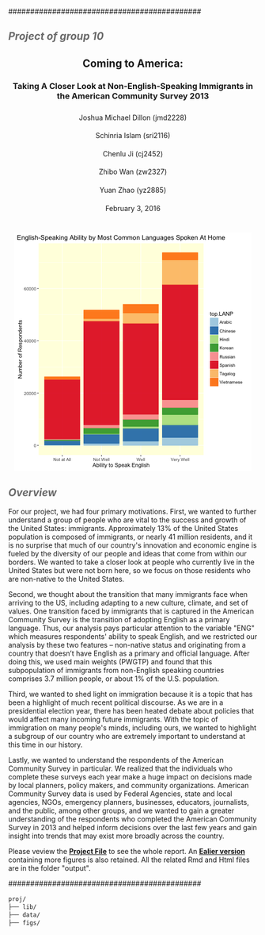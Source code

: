 ############################################
<i><h2 style="color:rgba(51, 51, 51, 0.73);">Project of group 10</h2></i>
<center> <h2>Coming to America:</h2> 
<h3 style="margin-bottom: 25px;">Taking A Closer Look at Non-English-Speaking Immigrants in the American Community Survey 2013</h3> </center>
<center><h4 style="font-weight:normal">Joshua Michael Dillon (jmd2228)</h3></center>
<center><h4 style="font-weight:normal">Schinria Islam (sri2116)</h3></center>
<center><h4 style="font-weight:normal">Chenlu Ji (cj2452)</h3></center>
<center><h4 style="font-weight:normal">Zhibo Wan (zw2327)</h3></center>
<center><h4 style="font-weight:normal">Yuan Zhao (yz2885)</h3></center>

<center><h4 style="font-weight:normal; margin-bottom: 40px;">February 3, 2016</h4></center>

<p><center><img src="figs/common_languages.png" alt="plot of chunk unnamed-chunk-1"></center></p>

<i><h2 style="color:rgba(51, 51, 51, 0.73);">Overview</h2></i>
For our project, we had four primary motivations. First, we wanted to further understand a group of people who are vital to the success and growth of the United States: immigrants. Approximately 13% of the United States population is composed of immigrants, or nearly 41 million residents, and it is no surprise that much of our country's innovation and economic engine is fueled by the diversity of our people and ideas that come from within our borders. We wanted to take a closer look at people who currently live in the United States but were not born here, so we focus on those residents who are non-native to the United States. 

Second, we thought about the transition that many immigrants face when arriving to the US, including adapting to a new culture, climate, and set of values. One transition faced by immigrants that is captured in the American Community Survey is the transition of adopting English as a primary language. Thus, our analysis pays particular attention to the variable "ENG" which measures respondents' ability to speak English, and we restricted our analysis by these two features – non-native status and originating from a country that doesn’t have English as a primary and official language. After doing this, we used main weights (PWGTP) and found that this subpopulation of immigrants from non-English speaking countries comprises 3.7 million people, or about 1% of the U.S. population.

Third, we wanted to shed light on immigration because it is a topic that has been a highlight of much recent political discourse. As we are in a presidential election year, there has been heated debate about policies that would affect many incoming future immigrants. With the topic of immigration on many people's minds, including ours, we wanted to highlight a subgroup of our country who are extremely important to understand at this time in our history.

Lastly, we wanted to understand the respondents of the American Community Survey in particular. We realized that the individuals who complete these surveys each year make a huge impact on decisions made by local planners, policy makers, and community organizations. American Community Survey data is used by Federal Agencies,  state and local agencies, NGOs, emergency planners, businesses, educators, journalists, and the public, among other groups, and we wanted to gain a greater understanding of the respondents who completed the American Community Survey in 2013 and helped inform decisions over the last few years and gain insight into trends that may exist more broadly across the country.

Please veview the [**Project File**](output/Team10_Presentation.html) to see the whole report.
An [**Ealier version**](output/old_version.html) containing more figures is also retained.
All the related Rmd and Html files are in the folder "output".

############################################


```
proj/
├── lib/
├── data/
├── figs/
```
